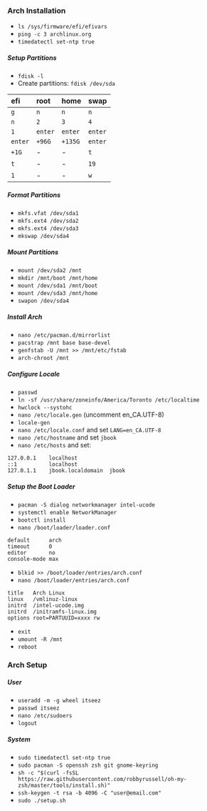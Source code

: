### Arch Installation

- `ls /sys/firmware/efi/efivars`
- `ping -c 3 archlinux.org`
- `timedatectl set-ntp true`

##### Setup Partitions

- `fdisk -l`
- Create partitions: `fdisk /dev/sda`

|efi    |root   |home   |swap   |
|:------|:------|:------|:------|
|`g`    |`n`    |`n`    |`n`    |
|`n`    |`2`    |`3`    |`4`    |
|`1`    |`enter`|`enter`|`enter`|
|`enter`|`+96G` |`+135G`|`enter`|
|`+1G`  |-      |-      |`t`    |
|`t`    |-      |-      |`19`   |
|`1`    |-      |-      |`w`    |

##### Format Partitions

- `mkfs.vfat /dev/sda1`
- `mkfs.ext4 /dev/sda2`
- `mkfs.ext4 /dev/sda3`
- `mkswap /dev/sda4`

##### Mount Partitions

- `mount /dev/sda2 /mnt`
- `mkdir /mnt/boot /mnt/home`
- `mount /dev/sda1 /mnt/boot`
- `mount /dev/sda3 /mnt/home`
- `swapon /dev/sda4`

##### Install Arch

- `nano /etc/pacman.d/mirrorlist`
- `pacstrap /mnt base base-devel`
- `genfstab -U /mnt >> /mnt/etc/fstab`
- `arch-chroot /mnt`

##### Configure Locale

- `passwd`
- `ln -sf /usr/share/zoneinfo/America/Toronto /etc/localtime`
- `hwclock --systohc`
- `nano /etc/locale.gen` (uncomment en_CA.UTF-8)
- `locale-gen`
- `nano /etc/locale.conf` and set `LANG=en_CA.UTF-8`
- `nano /etc/hostname` and set `jbook`
- `nano /etc/hosts` and set:

```
127.0.0.1    localhost
::1          localhost
127.0.1.1    jbook.localdomain  jbook
```

##### Setup the Boot Loader

- `pacman -S dialog networkmanager intel-ucode`
- `systemctl enable NetworkManager`
- `bootctl install`
- `nano /boot/loader/loader.conf`

```
default      arch
timeout      0
editor       no
console-mode max
```

- `blkid >> /boot/loader/entries/arch.conf`
- `nano /boot/loader/entries/arch.conf`

```
title   Arch Linux
linux   /vmlinuz-linux
initrd  /intel-ucode.img
initrd  /initramfs-linux.img
options root=PARTUUID=xxxx rw
```

- `exit`
- `umount -R /mnt`
- `reboot`

### Arch Setup

##### User

- `useradd -m -g wheel itseez`
- `passwd itseez`
- `nano /etc/sudoers`
- `logout`

##### System

- `sudo timedatectl set-ntp true`
- `sudo pacman -S openssh zsh git gnome-keyring`
- `sh -c "$(curl -fsSL https://raw.githubusercontent.com/robbyrussell/oh-my-zsh/master/tools/install.sh)"`
- `ssh-keygen -t rsa -b 4096 -C "user@email.com"`
- `sudo ./setup.sh`
